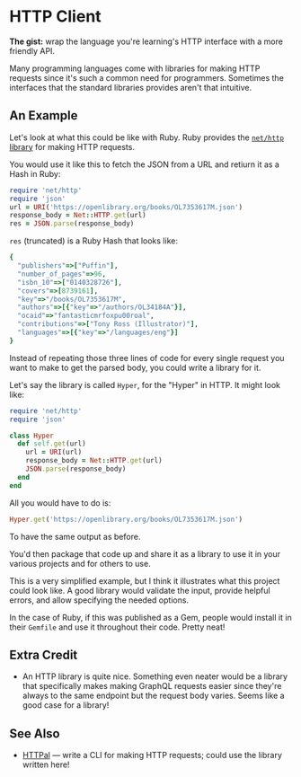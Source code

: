 # HTTP Client

**The gist:** wrap the language you're learning's HTTP interface with a more friendly API.

Many programming languages come with libraries for making HTTP requests since it's such a common need for programmers. Sometimes the interfaces that the standard libraries provides aren't that intuitive.

## An Example

Let's look at what this could be like with Ruby. Ruby provides the [`net/http` library](https://ruby-doc.org/stdlib-3.0.3/libdoc/net/http/rdoc/Net/HTTP.html) for making HTTP requests.

You would use it like this to fetch the JSON from a URL and retiurn it as a Hash in Ruby:

``` ruby
require 'net/http'
require 'json'
url = URI('https://openlibrary.org/books/OL7353617M.json')
response_body = Net::HTTP.get(url)
res = JSON.parse(response_body)
```

`res` (truncated) is a Ruby Hash that looks like:

``` ruby
{
  "publishers"=>["Puffin"],
  "number_of_pages"=>96,
  "isbn_10"=>["0140328726"],
  "covers"=>[8739161],
  "key"=>"/books/OL7353617M",
  "authors"=>[{"key"=>"/authors/OL34184A"}],
  "ocaid"=>"fantasticmrfoxpu00roal",
  "contributions"=>["Tony Ross (Illustrator)"],
  "languages"=>[{"key"=>"/languages/eng"}]
}
```

Instead of repeating those three lines of code for every single request you want to make to get the parsed body, you could write a library for it.

Let's say the library is called `Hyper`, for the "Hyper" in HTTP. It might look like:

``` ruby
require 'net/http'
require 'json'

class Hyper
  def self.get(url)
    url = URI(url)
    response_body = Net::HTTP.get(url)
    JSON.parse(response_body)
  end
end
```

All you would have to do is:

``` ruby
Hyper.get('https://openlibrary.org/books/OL7353617M.json')
```

To have the same output as before.

You'd then package that code up and share it as a library to use it in your various projects and for others to use.

This is a very simplified example, but I think it illustrates what this project could look like. A good library would validate the input, provide helpful errors, and allow specifying the needed options.

In the case of Ruby, if this was published as a Gem, people would install it in their `Gemfile` and use it throughout their code. Pretty neat!

## Extra Credit

- An HTTP library is quite nice. Something even neater would be a library that specifically makes making GraphQL requests easier since they're always to the same endpoint but the request body varies. Seems like a good case for a library!

## See Also

- [HTTPal](../command-line-interfaces/httpal.md) — write a CLI for making HTTP requests; could use the library written here!
